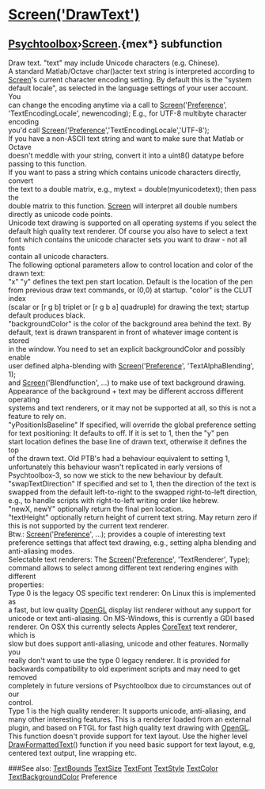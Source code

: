 # [Screen('DrawText')](Screen-DrawText) 
## [Psychtoolbox](Pyschtoolbox)&#8250;[Screen](Screen).{mex*} subfunction


Draw text. "text" may include Unicode characters (e.g. Chinese).  
A standard Matlab/Octave char()acter text string is interpreted according to  
[Screen](Screen)'s current character encoding setting. By default this is the "system  
default locale", as selected in the language settings of your user account. You  
can change the encoding anytime via a call to [Screen](Screen)('[Preference](Preference)',  
'TextEncodingLocale', newencoding); E.g., for UTF-8 multibyte character encoding  
you'd call [Screen](Screen)('[Preference](Preference)','TextEncodingLocale','UTF-8');  
If you have a non-ASCII text string and want to make sure that Matlab or Octave  
doesn't meddle with your string, convert it into a uint8() datatype before  
passing to this function.  
If you want to pass a string which contains unicode characters directly, convert  
the text to a double matrix, e.g., mytext = double(myunicodetext); then pass the  
double matrix to this function. [Screen](Screen) will interpret all double numbers  
directly as unicode code points.  
Unicode text drawing is supported on all operating systems if you select the  
default high quality text renderer. Of course you also have to select a text  
font which contains the unicode character sets you want to draw - not all fonts  
contain all unicode characters.  
The following optional parameters allow to control location and color of the  
drawn text:  
"x" "y" defines the text pen start location. Default is the location of the pen  
from previous draw text commands, or (0,0) at startup. "color" is the CLUT index  
(scalar or [r g b] triplet or [r g b a] quadruple) for drawing the text; startup  
default produces black.  
"backgroundColor" is the color of the background area behind the text. By  
default, text is drawn transparent in front of whatever image content is stored  
in the window. You need to set an explicit backgroundColor and possibly enable  
user defined alpha-blending with [Screen](Screen)('[Preference](Preference)', 'TextAlphaBlending', 1);  
and [Screen](Screen)('Blendfunction', ...) to make use of text background drawing.  
Appearance of the background + text may be different accross different operating  
systems and text renderers, or it may not be supported at all, so this is not a  
feature to rely on.  
"yPositionIsBaseline" If specified, will override the global preference setting  
for text positioning: It defaults to off. If it is set to 1, then the "y" pen  
start location defines the base line of drawn text, otherwise it defines the top  
of the drawn text. Old PTB's had a behaviour equivalent to setting 1,  
unfortunately this behaviour wasn't replicated in early versions of  
Psychtoolbox-3, so now we stick to the new behaviour by default.  
"swapTextDirection" If specified and set to 1, then the direction of the text is  
swapped from the default left-to-right to the swapped right-to-left direction,  
e.g., to handle scripts with right-to-left writing order like hebrew.  
"newX, newY" optionally return the final pen location.  
"textHeight" optionally return height of current text string. May return zero if  
this is not supported by the current text renderer.  
Btw.: [Screen](Screen)('[Preference](Preference)', ...); provides a couple of interesting text  
preference settings that affect text drawing, e.g., setting alpha blending and  
anti-aliasing modes.  
Selectable text renderers: The [Screen](Screen)('[Preference](Preference)', 'TextRenderer', Type);  
command allows to select among different text rendering engines with different  
properties:  
Type 0 is the legacy OS specific text renderer: On Linux this is implemented as  
a fast, but low quality [OpenGL](OpenGL) display list renderer without any support for  
unicode or text anti-aliasing. On MS-Windows, this is currently a GDI based  
renderer. On OSX this currently selects Apples [CoreText](CoreText) text renderer, which is  
slow but does support anti-aliasing, unicode and other features. Normally you  
really don't want to use the type 0 legacy renderer. It is provided for  
backwards compatibility to old experiment scripts and may need to get removed  
completely in future versions of Psychtoolbox due to circumstances out of our  
control.  
Type 1 is the high quality renderer: It supports unicode, anti-aliasing, and  
many other interesting features. This is a renderer loaded from an external  
plugin, and based on FTGL for fast high quality text drawing with [OpenGL](OpenGL).  
This function doesn't provide support for text layout. Use the higher level  
[DrawFormattedText](DrawFormattedText)() function if you need basic support for text layout, e.g,  
centered text output, line wrapping etc.  
  


###See also:
[TextBounds](Screen-TextBounds) [TextSize](Screen-TextSize) [TextFont](Screen-TextFont) [TextStyle](Screen-TextStyle) [TextColor](Screen-TextColor) [TextBackgroundColor](Screen-TextBackgroundColor) Preference
